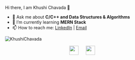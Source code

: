 <!--
**kc0112/kc0112** is a ✨ _special_ ✨ repository because its `README.md` (this file) appears on your GitHub profile.

Here are some ideas to get you started:

- 🔭 I’m currently working on ...
- 🌱 I’m currently learning ...
- 👯 I’m looking to collaborate on ...
- 🤔 I’m looking for help with ...
- 💬 Ask me about ...
- 📫 How to reach me: ...
- 😄 Pronouns: ...
- ⚡ Fun fact: ...
-->

<hi align="center">Hi there, I am Khushi Chavada 👋</h1>

- 💬 Ask me about <strong>C/C++ and Data Structures & Algorithms </strong>
- 🌱 I’m currently learning <strong>MERN Stack</strong>
- 📫 How to reach me: <a href="https://www.linkedin.com/in/khushi-chavada-737258196/" target="_blank">LinkedIn</a> | <a href="khushichavada0112@gmail.com" target="_blank">Email</a>

<p>
  <img src="https://github-readme-stats.vercel.app/api?username=kc0112&show_icons=true" alt="KhushiChavada">
</p>

<p align ="center">
  <a href="https://www.linkedin.com/in/khushi-chavada-737258196/" target="_blank"><img src="https://cdn.jsdelivr.net/npm/simple-icons@3.0.1/icons/linkedin.svg" height="30" width="30"></a>
&nbsp;&nbsp;&nbsp;&nbsp;
  <a href="Soon" target="_blank"><img src="https://cdn.jsdelivr.net/npm/simple-icons@3.0.1/icons/twitter.svg" height="30" width="30"></a>
</p>
